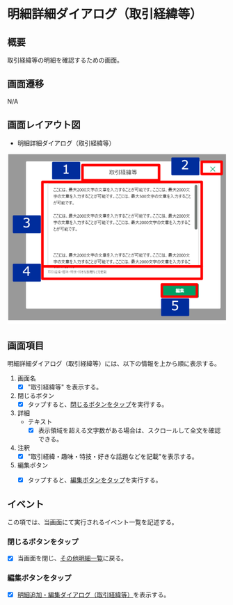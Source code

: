 # 明細詳細ダイアログ（取引経緯等）

## 概要

取引経緯等の明細を確認するための画面。

## 画面遷移

N/A

## 画面レイアウト図

- 明細詳細ダイアログ（取引経緯等）

![明細詳細ダイアログ（取引経緯等）](./images/明細詳細ダイアログ（取引経緯等）.drawio.png)


## 画面項目
明細詳細ダイアログ（取引経緯等）には、以下の情報を上から順に表示する。

1. 画面名
    - [X] "取引経緯等" を表示する。
2. 閉じるボタン
    - [X] タップすると、[閉じるボタンをタップ](#閉じるボタンをタップ)を実行する。
3. 詳細
    - テキスト
      - [X] 表示領域を超える文字数がある場合は、スクロールして全文を確認できる。
4. 注釈
    - [X] "取引経緯・趣味・特技・好きな話題などを記載"を表示する。
5. 編集ボタン
    - [X] タップすると、[編集ボタンをタップ](#編集ボタンをタップ)を実行する。


## イベント
この項では、当画面にて実行されるイベント一覧を記述する。

### 閉じるボタンをタップ
- [X] 当画面を閉じ、[その他明細一覧](./その他明細一覧.md)に戻る。

### 編集ボタンをタップ
- [X] [明細追加・編集ダイアログ（取引経緯等）](./明細追加・編集ダイアログ（取引経緯等）.md)を表示する。
